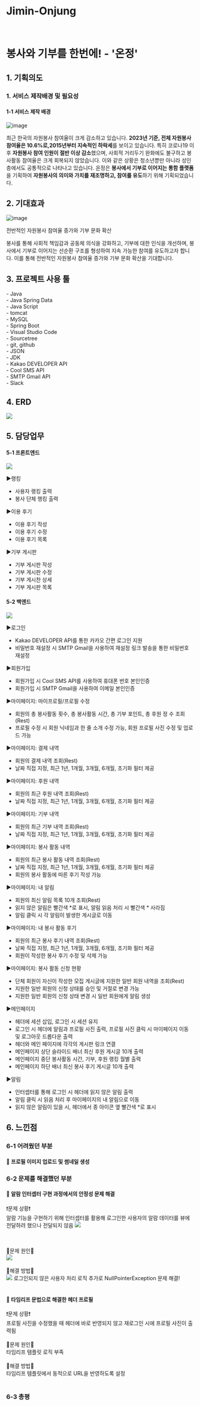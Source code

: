 <h1>Jimin-Onjung</h1>
<br>
<h1>봉사와 기부를 한번에! - '온정'</h1>

<h2>1. 기획의도</h2>
<h3>1. 서비스 제작배경 및 필요성</h3>
<h4>1-1 서비스 제작 배경</h4>

![image](https://github.com/user-attachments/assets/66d6f1d1-2860-4afb-888a-c51043101996)

최근 한국의 자원봉사 참여율이 크게 감소하고 있습니다. **2023년 기준, 전체 자원봉사 참여율은 10.6%로,2015년부터 지속적인 하락세**를 보이고 있습니다. 
특히 코로나19 이후 **자원봉사 참여 인원이 절반 이상 감소**했으며, 사회적 거리두기 완화에도 불구하고 봉사활동 참여율은 크게 회복되지 않았습니다.
 이와 같은 상황은 청소년뿐만 아니라 성인층에서도 공통적으로 나타나고 있습니다​. 
 온정은 **봉사에서 기부로 이어지는 통함 플랫폼**을 기획하여 **자원봉사의 의미와 가치를 재조명하고, 참여를 유도**하기 위해 기획되었습니다.

 <h2>2. 기대효과</h2>

 ![image](https://github.com/user-attachments/assets/959d39c3-6b64-4908-94cd-b7e32d010ad7)

 전반적인 자원봉사 참여율 증가와 기부 문화 확산

봉사를 통해 사회적 책임감과 공동체 의식을 강화하고, 기부에 대한 인식을 개선하며, 봉사에서 기부로 이어지는 선순환 구조를 형성하여 지속 가능한 참여를 유도하고자 합니다. 이를 통해 전반적인 자원봉사 참여율 증가와 기부 문화 확산을 기대합니다.

<h2>3. 프로젝트 사용 툴</h2>
- Java<br>
- Java Spring Data<br>
- Java Script<br>
- tomcat<br>
- MySQL<br>
- Spring Boot<br>
- Visual Studio Code<br>
- Sourcetree<br>
- git, github<br>
- JSON<br>
- JDK<br>
- Kakao DEVELOPER API<br>
- Cool SMS API<br>
- SMTP Gmail API<br>
- Slack<br>

<h2>4. ERD </h2>
<img src="./images/test2.png">

<h2>5. 담당업무 </h2>
<h4>5-1 프론트엔드</h4>
<img src="./images/Onjung_front.png">

▶랭킹
<ul>
<li>사용자 랭킹 출력</li>
<li>봉사 단체 행킹 출력</li>
</ul>

▶이용 후기
<ul>
<li>이용 후기 작성</li>
<li>이용 후기 수정</li>
<li>이용 후기 목록</li>
</ul>

▶기부 게시판
<ul>
 <li>기부 게시판 작성</li></li>
 <li>기부 게시판 수정</li>
 <li>기부 게시찬 상세</li>
 <li>기부 게시판 목록</li>
</ul>

<h4>5-2 백엔드</h4>
<img src="./images/back.png">

▶로그인
<ul>
<li>Kakao DEVELOPER API를 통한 카카오 간편 로그인 지원</li>
<li>비밀번호 재설정 시 SMTP Gmail을 사용하여 재설정 링크 발송을 통한 비밀번호 재설정</li>
</ul>
▶회원가입
<ul>
<li>회원가입 시 Cool SMS API를 사용하여 휴대폰 번호 본인인증</li>
<li>회원가입 시 SMTP Gmail을 사용하여 이메일 본인인증</li>
</ul>
▶마이페이지: 마이프로필/프로필 수정
<ul>
<li>회원의 총 봉사활동 횟수, 총 봉사활동 시간, 총 기부 포인트, 총 후원 정 수 조회(Rest)</li>
<li>프로필 수정 시 회원 닉네임과 한 줄 소개 수정 가능, 회원 프로필 사진 수정 및 업로드 가능</li>
</ul>
▶마이페이지: 결제 내역
<ul>
<li>회원의 결제 내역 조회(Rest)</li>
<li>날짜 직접 지정, 최근 1년, 1개월, 3개월, 6개월, 초기화 필터 제공</li>
</ul>
▶마이페이지: 후원 내역
<ul>
<li>회원의 최근 후원 내역 조회(Rest)</li>
<li>날짜 직접 지정, 최근 1년, 1개월, 3개월, 6개월, 초기화 필터 제공</li>
</ul>
▶마이페이지: 기부 내역
<ul>
<li>회원의 최근 기부 내역 조회(Rest)</li>
<li>날짜 직접 지정, 최근 1년, 1개월, 3개월, 6개월, 초기화 필터 제공</li>
</ul>
▶마이페이지: 봉사 활동 내역
<ul>
<li>회원의 최근 봉사 활동 내역 조회(Rest)</li>
<li>날짜 직접 지정, 최근 1년, 1개월, 3개월, 6개월, 초기화 필터 제공</li>
<li>회원의 봉사 활동에 따른 후기 작성 가능</li>
</ul>
▶마이페이지: 내 알림
<ul>
<li>회원의 최신 알림 목록 10개 조회(Rest)</li>
<li>읽지 않은 알림은 빨간색 *로 표시, 알림 읽음 처리 시 빨간색 * 사라짐</li>
<li>알림 클릭 시 각 알림이 발생한 게시글로 이동</li>
</ul>
▶마이페이지: 내 봉사 활동 후기
<ul>
<li>회원의 최근 봉사 후기 내역 조회(Rest)</li>
<li>날짜 직접 지정, 최근 1년, 1개월, 3개월, 6개월, 초기화 필터 제공</li>
<li>회원이 작성한 봉사 후기 수정 및 삭제 가능</li>
</ul>
▶마이페이지: 봉사 활동 신청 현황
<ul>
<li>단체 회원이 자신이 작성한 모집 게시글에 지원한 일반 회원 내역을 조회(Rest)</li>
<li>지원한 일반 회원의 신청 상태를 승인 및 거절로 변경 가능</li>
<li>지원한 일반 회원의 신청 상태 변경 시 일반 회원에게 알림 생성</li>
</ul>

▶메인페이지
<ul>
<li>헤더에 세션 삽입, 로그인 시 세션 유지</li>
<li>로그인 시 헤더에 알림과 프로필 사진 출력, 프로필 사진 클릭 시 마이페이지 이동 및 로그아웃 드롭다운 출력</li>
<li>헤더와 메인 페이지에 각각의 게시판 링크 연결</li>
<li>메인페이지 상단 슬라이드 배너 최신 후원 게시글 10개 출력</li>
<li>메인페이지 중단 봉사활동 시간, 기부, 후원 랭킹 월별 출력</li>
<li>메인페이지 하단 배너 최신 봉사 후기 게시글 10개 출력</li>
</ul>

▶알림
<ul>
<li>인터셉터를 통해 로그인 시 헤더에 읽지 않은 알림 출력</li>
<li>알림 클릭 시 읽음 처리 후 마이페이지의 내 알림으로 이동</li>
<li>읽지 않은 알림이 있을 시, 헤더에서 종 아이콘 옆 빨간색 *로 표시</li>
</ul>

<h2>6. 느낀점</h2>
<h3>6-1 어려웠던 부분</h3>
<h4>📌 프로필 이미지 업로드 및 썸네일 생성</h4>
<h3>6-2 문제를 해결했던 부분</h3>
<h4>📌 알람 인터셉터 구현 과정에서의 안정성 문제 해결</h4>

❗문제 상황❗<br>
알람 기능을 구현하기 위해 인터셉터를 활용해 로그인한 사용자의 알람 데이터를 뷰에 전달하려 했으나 전달되지 않음
<img src="./images/alarm-login.png">

<br>
<br>
🚨문제 원인🚨<br>
<img src="./images/alarm.png">
<br>
<br>
🚀해결 방법🚀<br>
<img src="./images/alarm2.png">
로그인되지 않은 사용자 처리 로직 추가로 NullPointerException 문제 해결!
<br><br>
<h4>📌 타임리프 문법으로 해결한 헤더 프로필</h4>
❗문제 상황❗<br>
프로필 사진을 수정했을 때 헤더에 바로 반영되지 않고 재로그인 시에 프로필 사진이 출력됨<br>
<br>
🚨문제 원인🚨<br>
타임리프 템플릿 로직 부족<br>
<br>
🚀해결 방법🚀<br>
타임리프 템플릿에서 동적으로 URL을 반영하도록 설정
<br><br>
<h3>6-3 총평</h3>
